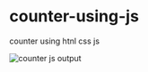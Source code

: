# counter-using-js
 counter using htnl css js
 
![counter js output](https://github.com/krupesh788/counter-using-js/assets/71176180/2b72b6b6-c375-4bd1-882b-aa7f0ac17241)
